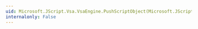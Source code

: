 ```yaml
---
uid: Microsoft.JScript.Vsa.VsaEngine.PushScriptObject(Microsoft.JScript.ScriptObject)
internalonly: False
---
```

